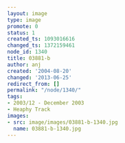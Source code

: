 ```yaml
---
layout: image
type: image
promote: 0
status: 1
created_ts: 1093016616
changed_ts: 1372159461
node_id: 1340
title: 03881-b
author: anj
created: '2004-08-20'
changed: '2013-06-25'
redirect_from: []
permalink: "/node/1340/"
tags:
- 2003/12 - December 2003
- Heaphy Track
images:
- src: image/images/03881-b-1340.jpg
  name: 03881-b-1340.jpg
---
```


